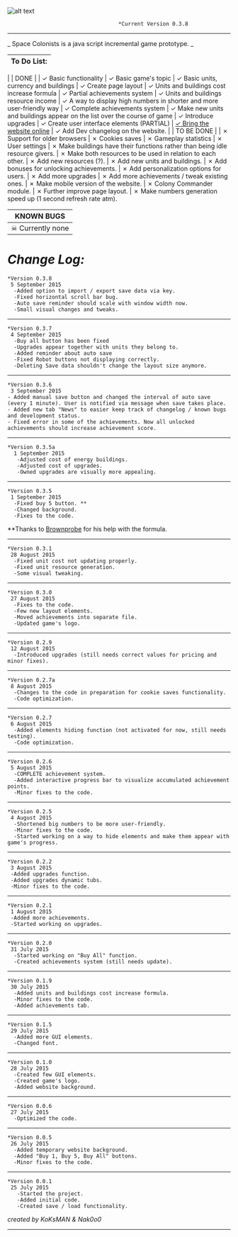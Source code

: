 ![alt text](http://imgur.com/M7X5T0Q.png)

```
                                   *Current Version 0.3.8
```

--------------------------------------------------------------------------------

_ Space Colonists is a java script incremental game prototype. _

| To Do List:
| -----------------------------------------------------------------------------
|
| DONE
|
| ✓ Basic functionality
| ✓ Basic game's topic
| ✓ Basic units, currency and buildings
| ✓ Create page layout
| ✓ Units and buildings cost increase formula
| ✓ Partial achievements system
| ✓ Units and buildings resource income
| ✓ A way to display high numbers in shorter and more user-friendly way
| ✓ Complete achievements system
| ✓ Make new units and buildings appear on the list over the course of game
| ✓ Introduce upgrades
| ✓ Create user interface elements (PARTIAL)
| [✓ Bring the website online](http://koksman.github.io/SpaceColonists/)
| ✓ Add Dev changelog on the website.
|
| TO BE DONE
|
| ✗ Support for older browsers
| ✗ Cookies saves
| ✗ Gameplay statistics
| ✗ User settings
| ✗ Make buildings have their functions rather than being idle resource givers.
| ✗ Make both resources to be used in relation to each other.
| ✗ Add new resources (?).
| ✗ Add new units and buildings.
| ✗ Add bonuses for unlocking achievements.
| ✗ Add personalization options for users.
| ✗ Add more upgrades
| ✗ Add more achievements / tweak existing ones.
| ✗ Make mobile version of the website.
| ✗ Colony Commander module.
| ✗ Further improve page layout.
| ✗ Make numbers generation speed up (1 second refresh rate atm).

| KNOWN BUGS
| ----------------
| ☠ Currently none

# **_Change Log:_**

```
*Version 0.3.8
 5 September 2015
  -Added option to import / export save data via key.
  -Fixed horizontal scroll bar bug.
  -Auto save reminder should scale with window width now.
  -Small visual changes and tweaks.
```

--------------------------------------------------------------------------------

```
*Version 0.3.7
 4 September 2015
  -Buy all button has been fixed
  -Upgrades appear together with units they belong to.
  -Added reminder about auto save
  -Fixed Robot buttons not displaying correctly.
  -Deleting Save data shouldn't change the layout size anymore.
```

--------------------------------------------------------------------------------

```
*Version 0.3.6
 3 September 2015
- Added manual save button and changed the interval of auto save (every 1 minute). User is notified via message when save takes place.
- Added new tab "News" to easier keep track of changelog / known bugs and development status.
- Fixed error in some of the achievements. Now all unlocked achievements should increase achievement score.
```

--------------------------------------------------------------------------------

```
*Version 0.3.5a
  1 September 2015
   -Adjusted cost of energy buildings.
   -Adjusted cost of upgrades.
   -Owned upgrades are visually more appealing.
```

--------------------------------------------------------------------------------

```
*Version 0.3.5
 1 September 2015
  -Fixed buy 5 button. **
  -Changed background.
  -Fixes to the code.
```

**Thanks to [Brownprobe](https://www.reddit.com/user/Brownprobe) for his help with the formula.

--------------------------------------------------------------------------------

```
*Version 0.3.1
 28 August 2015
  -Fixed unit cost not updating properly.
  -Fixed unit resource generation.
  -Some visual tweaking.
```

--------------------------------------------------------------------------------

```
*Version 0.3.0
 27 August 2015
  -Fixes to the code.
  -Few new layout elements.
  -Moved achievements into separate file.
  -Updated game's logo.
```

--------------------------------------------------------------------------------

```
*Version 0.2.9
 12 August 2015
  -Introduced upgrades (still needs correct values for pricing and minor fixes).
```

--------------------------------------------------------------------------------

```
*Version 0.2.7a
 8 August 2015
  -Changes to the code in preparation for cookie saves functionality.
  -Code optimization.
```

--------------------------------------------------------------------------------

```
*Version 0.2.7
 6 August 2015
  -Added elements hiding function (not activated for now, still needs testing).
  -Code optimization.
```

--------------------------------------------------------------------------------

```
*Version 0.2.6
 5 August 2015
  -COMPLETE achievement system.
  -Added interactive progress bar to visualize accumulated achievement points.
  -Minor fixes to the code.
```

--------------------------------------------------------------------------------

```
*Version 0.2.5
 4 August 2015
  -Shortened big numbers to be more user-friendly.
  -Minor fixes to the code.
  -Started working on a way to hide elements and make them appear with game's progress.
```

--------------------------------------------------------------------------------

```
*Version 0.2.2
 3 August 2015
 -Added upgrades function.
 -Added upgrades dynamic tubs.
 -Minor fixes to the code.
```

--------------------------------------------------------------------------------

```
*Version 0.2.1
 1 August 2015
 -Added more achievements.
 -Started working on upgrades.
```

--------------------------------------------------------------------------------

```
*Version 0.2.0
 31 July 2015
  -Started working on "Buy All" function.
  -Created achievements system (still needs update).
```

--------------------------------------------------------------------------------

```
*Version 0.1.9
 30 July 2015
  -Added units and buildings cost increase formula.
  -Minor fixes to the code.
  -Added achievements tab.
```

--------------------------------------------------------------------------------

```
*Version 0.1.5
 29 July 2015
  -Added more GUI elements.
  -Changed font.
```

--------------------------------------------------------------------------------

```
*Version 0.1.0
 28 July 2015
  -Created few GUI elements.
  -Created game's logo.
  -Added website background.
```

--------------------------------------------------------------------------------

```
*Version 0.0.6
 27 July 2015
  -Optimized the code.
```

--------------------------------------------------------------------------------

```
*Version 0.0.5
 26 July 2015
  -Added temporary website background.
  -Added "Buy 1, Buy 5, Buy All" buttons.
  -Minor fixes to the code.
```

--------------------------------------------------------------------------------

```
*Version 0.0.1
 25 July 2015
   -Started the project.
   -Added initial code.
   -Created save / load functionality.
```

_created by KoKsMAN & Nak0o0_

--------------------------------------------------------------------------------

